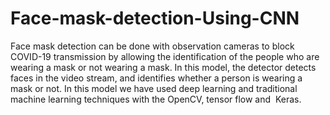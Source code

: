 # Face-mask-detection-Using-CNN
Face mask detection can be done with observation cameras to block COVID-19 transmission by allowing the identification of the people who are wearing a mask or not wearing a mask. In this model, the detector detects faces in the video stream, and identifies whether a person is wearing a mask or not. In this model we have used deep learning and traditional machine learning techniques with the OpenCV, tensor flow and  Keras. 
